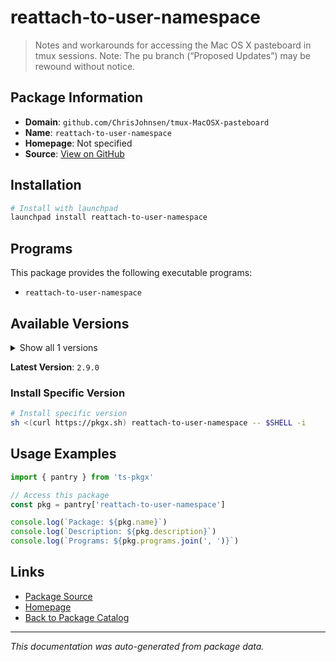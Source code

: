 # reattach-to-user-namespace

> Notes and workarounds for accessing the Mac OS X pasteboard in tmux sessions. Note: The pu branch (“Proposed Updates”) may be rewound without notice.

## Package Information

- **Domain**: `github.com/ChrisJohnsen/tmux-MacOSX-pasteboard`
- **Name**: `reattach-to-user-namespace`
- **Homepage**: Not specified
- **Source**: [View on GitHub](https://github.com/pkgxdev/pantry/tree/main/projects/github.com/ChrisJohnsen/tmux-MacOSX-pasteboard/package.yml)

## Installation

```bash
# Install with launchpad
launchpad install reattach-to-user-namespace
```

## Programs

This package provides the following executable programs:

- `reattach-to-user-namespace`

## Available Versions

<details>
<summary>Show all 1 versions</summary>

- `2.9.0`

</details>

**Latest Version**: `2.9.0`

### Install Specific Version

```bash
# Install specific version
sh <(curl https://pkgx.sh) reattach-to-user-namespace -- $SHELL -i
```

## Usage Examples

```typescript
import { pantry } from 'ts-pkgx'

// Access this package
const pkg = pantry['reattach-to-user-namespace']

console.log(`Package: ${pkg.name}`)
console.log(`Description: ${pkg.description}`)
console.log(`Programs: ${pkg.programs.join(', ')}`)
```

## Links

- [Package Source](https://github.com/pkgxdev/pantry/tree/main/projects/github.com/ChrisJohnsen/tmux-MacOSX-pasteboard/package.yml)
- [Homepage](#)
- [Back to Package Catalog](../../../package-catalog.md)

---

*This documentation was auto-generated from package data.*
